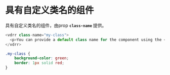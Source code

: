 # 具有自定义类名的组件

具有自定义类名的组件，由prop <b>`class-name` </b>提供。

~~~js
<vdrr class-name="my-class">
  <p>You can provide a default class name for the component using the <b>class-name</b> prop.</p>
</vdrr>
~~~

~~~css
.my-class {
    background-color: green;
    border: 1px solid red;
}
~~~
